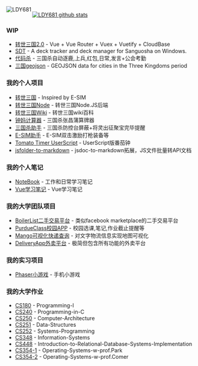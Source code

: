 

<img align="left" src="http://ww1.sinaimg.cn/large/006vZSEGgy1gh80xum1u5j304405s3zs.jpg" alt="LDY681"/>

[![LDY681 github stats](https://github-readme-stats.vercel.app/api?username=LDY681)](https://github.com/LDY681)

### WIP
- [转世三国2.0](https://github.com/LDY681/zssanguo_2.0) - Vue + Vue Router + Vuex + Vuetify + CloudBase
- [SDT](https://github.com/LDY681/Sanguosha-Decker-Tracker) - A deck tracker and deck manager for Sanguosha on Windows.
- [代码杀](https://github.com/LDY681/sgs_scripts) - 三国杀自动逐鹿,上兵,红包,日常,发言+公会考勤
- [三国geojson](https://github.com/LDY681/sanguo-geojson) - GEOJSON data for cities in the Three Kingdoms period

### 我的个人项目
- [转世三国](https://github.com/LDY681/LDY681.github.io) - Inspired by E-SIM
- [转世三国Node](https://github.com/LDY681/zssanguo-cloud-node-js) - 转世三国Node.JS后端
- [转世三国Wiki](https://github.com/LDY681/wiki) - 转世三国wiki百科
- [钟妈计算器](https://github.com/LDY681/zhongma-calc) - 三国杀张昌蒲算牌器
- [三国杀助手](https://github.com/LDY681/sgs_zhushou) - 三国杀防控台屏蔽+将灵出征聚宝完毕提醒
- [E-SIM助手](https://github.com/LDY681/e-sim-zhushou-dev) - E-SIM双击激励打枪装备等
- [Tomato Timer UserScript](https://github.com/LDY681/Tomato-Timer-UserScript) - UserScript版番茄钟
- [jsfolder-to-markdown](https://github.com/LDY681/jsfolder-to-markdown) - jsdoc-to-markdown拓展，JS文件批量转API文档

### 我的个人笔记
- [NoteBook](https://github.com/LDY681/notebook) - 工作和日常学习笔记
- [Vue学习笔记](https://github.com/LDY681/vuejs-learning) - Vue学习笔记

### 我的大学团队项目
- [BoilerList二手交易平台](https://github.com/LDY681/BoilerList) - 类似facebook marketplace的二手交易平台
- [PurdueClass校园APP](https://github.com/LDY681/PurdueClass) - 校园选课,笔记,作业截止提醒等
- [Mango可视化快递查询](https://github.com/LDY681/Mango) - 对文字物流信息实现地图可视化 
- [DeliveryApp外卖平台](https://github.com/LDY681/Delivery-app) - 极简但包含所有功能的外卖平台

### 我的实习项目
- [Phaser小游戏](https://github.com/LDY681/Phaser-Demo) - 手机小游戏


### 我的大学作业
- [CS180](https://github.com/LDY681/CS-180-Programming-I) - Programming-I
- [CS240](https://github.com/LDY681/CS-240-Programming-in-C) - Programming-in-C
- [CS250](https://github.com/LDY681/CS-250-Computer-Architecture) - Computer-Architecture
- [CS251](https://github.com/LDY681/CS-251-Data-Structures) - Data-Structures
- [CS252](https://github.com/LDY681/CS-252-Systems-Programming) - Systems-Programming
- [CS348](https://github.com/LDY681/CS-348-Information-Systems) - Information-Systems
- [CS448](https://github.com/LDY681/CS-448-Introduction-to-Relational-Database-Systems-Implementation) - Introduction-to-Relational-Database-Systems-Implementation
- [CS354-1](https://github.com/LDY681/CS-354-Operating-Systems-w-prof.Park) - Operating-Systems-w-prof.Park
- [CS354-2](https://github.com/LDY681/CS-354-Operating-Systems-w-prof.Comer) - Operating-Systems-w-prof.Comer









